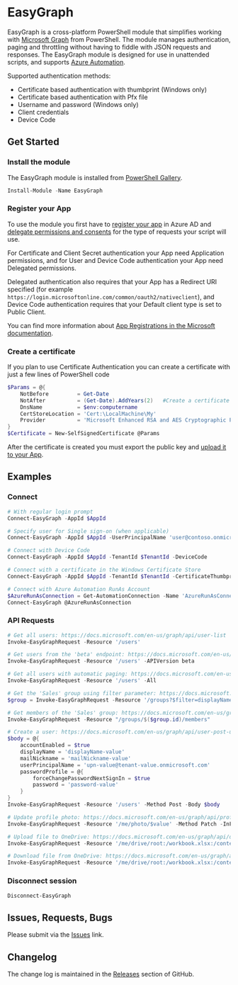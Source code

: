 # EasyGraph

EasyGraph is a cross-platform PowerShell module that simplifies working with [Microsoft Graph](https://docs.microsoft.com/en-us/graph/) from PowerShell. The module manages authentication, paging and throttling without having to fiddle with JSON requests and responses.
The EasyGraph module is designed for use in unattended scripts, and supports [Azure Automation](https://azure.microsoft.com/en-us/services/automation/).

Supported authentication methods:

* Certificate based authentication with thumbprint (Windows only)
* Certificate based authentication with Pfx file
* Username and password (Windows only)
* Client credentials
* Device Code

## Get Started

### Install the module

The EasyGraph module is installed from [PowerShell Gallery](https://www.powershellgallery.com/packages/EasyGraph).

```powershell
Install-Module -Name EasyGraph
```

### Register your App

To use the module you first have to [register your app](https://docs.microsoft.com/en-us/graph/auth-register-app-v2) in Azure AD and [delegate permissions and consents](https://docs.microsoft.com/en-us/azure/active-directory/develop/v2-permissions-and-consent) for the type of requests your script will use.

For Certificate and Client Secret authentication your App need Application permissions, and for User and Device Code authentication your App need Delegated permissions.

Delegated authentication also requires that your App has a Redirect URI specified (for example `https://login.microsoftonline.com/common/oauth2/nativeclient`), and Device Code authentication requires that your Default client type is set to Public Client.

You can find more information about [App Registrations in the Microsoft documentation](https://docs.microsoft.com/en-us/azure/active-directory/develop/scenario-desktop-app-registration).

### Create a certificate

If you plan to use Certificate Authentication you can create a certificate with just a few lines of PowerShell code

```powershell
$Params = @{
    NotBefore         = Get-Date
    NotAfter          = (Get-Date).AddYears(2)   #Create a certificate with two years validity
    DnsName           = $env:computername
    CertStoreLocation = 'Cert:\LocalMachine\My'
    Provider          = 'Microsoft Enhanced RSA and AES Cryptographic Provider'
}
$Certificate = New-SelfSignedCertificate @Params
```

After the certificate is created you must export the public key and [upload it to your App](https://docs.microsoft.com/en-us/azure/active-directory/develop/howto-create-service-principal-portal#upload-a-certificate-or-create-a-secret-for-signing-in).

## Examples

### Connect

```powershell
# With regular login prompt 
Connect-EasyGraph -AppId $AppId
```

```powershell
# Specify user for Single sign-on (when applicable)
Connect-EasyGraph -AppId $AppId -UserPrincipalName 'user@contoso.onmicrosoft.com'
```

```powershell
# Connect with Device Code
Connect-EasyGraph -AppId $AppId -TenantId $TenantId -DeviceCode
```

```powershell
# Connect with a certificate in the Windows Certificate Store
Connect-EasyGraph -AppId $AppId -TenantId $TenantId -CertificateThumbprint $Certificate.Thumbprint
```

```powershell
# Connect with Azure Automation RunAs Account
$AzureRunAsConnection = Get-AutomationConnection -Name 'AzureRunAsConnection'
Connect-EasyGraph @AzureRunAsConnection
```

### API Requests

```powershell
# Get all users: https://docs.microsoft.com/en-us/graph/api/user-list
Invoke-EasyGraphRequest -Resource '/users'
```

```powershell
# Get users from the 'beta' endpoint: https://docs.microsoft.com/en-us/graph/use-the-api#version
Invoke-EasyGraphRequest -Resource '/users' -APIVersion beta
```

```powershell
# Get all users with automatic paging: https://docs.microsoft.com/en-us/graph/paging
Invoke-EasyGraphRequest -Resource '/users' -All
```

```powershell
# Get the 'Sales' group using filter parameter: https://docs.microsoft.com/en-us/graph/query-parameters
$group = Invoke-EasyGraphRequest -Resource '/groups?$filter=displayName eq ''Sales'''
```

```powershell
# Get members of the 'Sales' group: https://docs.microsoft.com/en-us/graph/api/group-list-members
Invoke-EasyGraphRequest -Resource "/groups/$($group.id)/members"
```

```powershell
# Create a user: https://docs.microsoft.com/en-us/graph/api/user-post-users
$body = @{
    accountEnabled = $true
    displayName = 'displayName-value'
    mailNickname = 'mailNickname-value'
    userPrincipalName = 'upn-value@tenant-value.onmicrosoft.com'
    passwordProfile = @{
        forceChangePasswordNextSignIn = $true
        password = 'password-value'
    }
}
Invoke-EasyGraphRequest -Resource '/users' -Method Post -Body $body
```

```powershell
# Update profile photo: https://docs.microsoft.com/en-us/graph/api/profilephoto-update
Invoke-EasyGraphRequest -Resource '/me/photo/$value' -Method Patch -InFile .\photo.jpg -ContentType 'image/jpeg'
```

```powershell
# Upload file to OneDrive: https://docs.microsoft.com/en-us/graph/api/driveitem-put-content
Invoke-EasyGraphRequest -Resource '/me/drive/root:/workbook.xlsx:/content' -Method Put -InFile .\workbook.xlsx -ContentType 'application/octet-stream'
```

```powershell
# Download file from OneDrive: https://docs.microsoft.com/en-us/graph/api/driveitem-get-content
Invoke-EasyGraphRequest -Resource '/me/drive/root:/workbook.xlsx:/content' -OutFile .\workbook.xlsx
```

### Disconnect session

```powershell
Disconnect-EasyGraph
```

## Issues, Requests, Bugs

Please submit via the [Issues](https://github.com/andlin03/EasyGraph/issues) link.

## Changelog

The change log is maintained in the [Releases](https://github.com/andlin03/EasyGraph/releases) section of GitHub.
